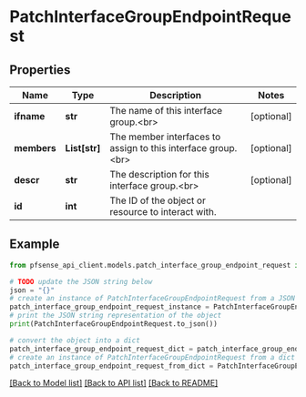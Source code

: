 # PatchInterfaceGroupEndpointRequest


## Properties

Name | Type | Description | Notes
------------ | ------------- | ------------- | -------------
**ifname** | **str** | The name of this interface group.&lt;br&gt; | [optional] 
**members** | **List[str]** | The member interfaces to assign to this interface group.&lt;br&gt; | [optional] 
**descr** | **str** | The description for this interface group.&lt;br&gt; | [optional] 
**id** | **int** | The ID of the object or resource to interact with. | 

## Example

```python
from pfsense_api_client.models.patch_interface_group_endpoint_request import PatchInterfaceGroupEndpointRequest

# TODO update the JSON string below
json = "{}"
# create an instance of PatchInterfaceGroupEndpointRequest from a JSON string
patch_interface_group_endpoint_request_instance = PatchInterfaceGroupEndpointRequest.from_json(json)
# print the JSON string representation of the object
print(PatchInterfaceGroupEndpointRequest.to_json())

# convert the object into a dict
patch_interface_group_endpoint_request_dict = patch_interface_group_endpoint_request_instance.to_dict()
# create an instance of PatchInterfaceGroupEndpointRequest from a dict
patch_interface_group_endpoint_request_from_dict = PatchInterfaceGroupEndpointRequest.from_dict(patch_interface_group_endpoint_request_dict)
```
[[Back to Model list]](../README.md#documentation-for-models) [[Back to API list]](../README.md#documentation-for-api-endpoints) [[Back to README]](../README.md)


